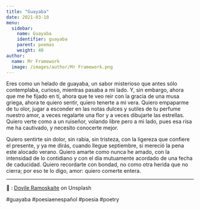 ```yaml
---
title: "Guayaba"
date: 2021-03-10
menu:
  sidebar:
    name: Guayaba
    identifier: guayaba
    parent: poemas
    weight: 40
author:
  name: Mr Framework
  image: /images/author/Mr Framework.png
---
```


Eres como un helado de guayaba, un sabor misterioso que antes sólo contemplaba, curioso, mientras pasaba a mi lado. Y, sin embargo, ahora que me he fijado en tí, ahora que te veo reir con la gracia de una musa griega, ahora te quiero sentir, quiero tenerte a mi vera. Quiero empaparme de tu olor, jugar a esconder en las notas dulces y sutiles de tu perfume nuestro amor, a veces regalarte una flor y a veces dibujarte las estrellas. Quiero verte como a un ruiseñor, volando libre pero a mi lado, pues esa risa me ha cautivado, y necesito conocerte mejor. 

Quiero sentirte sin dolor, sin rabia, sin tristeza, con la ligereza que confiere el presente, y ya me dirás, cuando llegue septiembre, si mereció la pena este alocado verano. Quiero amarte como nunca he amado, con la intensidad de lo contidiano y con el día mutuamente acordado de una fecha de caducidad. Quiero recordarte con bondad, no como otra herida que no cierra; por eso te lo digo, amor: quiero comerte entera.

---
 
📸 : [Dovile Ramoskaite](https://unsplash.com/@dovilerm) on Unsplash

#guayaba #poesiaenespañol #poesia #poetry
